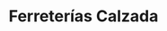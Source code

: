 ---
title: "Ferreterías Calzada"
url: /guadalajara/ferreterias-calzada/
shop: hágalo usted mismo
---